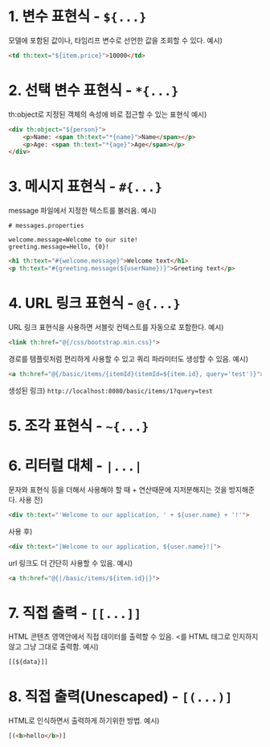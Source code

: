 # 1. 변수 표현식 - `${...}`

모델에 포함된 값이나, 타임리프 변수로 선언한 값을 조회할 수 있다.
예시)
```html
<td th:text="${item.price}">10000</td>
```

# 2. 선택 변수 표현식 - `*{...}`

th:object로 지정된 객체의 속성에 바로 접근할 수 있는 표현식
예시)
```html
<div th:object="${person}"> 
	<p>Name: <span th:text="*{name}">Name</span></p> 
	<p>Age: <span th:text="*{age}">Age</span></p> 
</div>
```

# 3. 메시지 표현식 - `#{...}`

message 파일에서 지정한 텍스트를 불러옴.
예시)
```properties
# messages.properties

welcome.message=Welcome to our site! 
greeting.message=Hello, {0}!
```
```html
<h1 th:text="#{welcome.message}">Welcome text</h1> 
<p th:text="#{greeting.message(${userName})}">Greeting text</p>
```

# 4. URL 링크 표현식 - `@{...}`

URL 링크 표현식을 사용하면 서블릿 컨텍스트를 자동으로 포함한다.
예시) 
```html
<link th:href="@{/css/bootstrap.min.css}">
```
경로를 템플릿처럼 편리하게 사용할 수 있고 쿼리 파라미터도 생성할 수 있음.
예시)
```html
<a th:href="@{/basic/items/{itemId}(itemId=${item.id}, query='test')}">
```
생성된 링크) `http://localhost:8080/basic/items/1?query=test`

# 5. 조각 표현식 - `~{...}`


# 6. 리터럴 대체 - `|...|`

문자와 표현식 등을 더해서 사용해야 할 때 + 연산때문에 지저분해지는 것을 방지해준다.
사용 전) 
```html
<div th:text="'Welcome to our application, ' + ${user.name} + '!'">
```
사용 후) 
```html
<div th:text="|Welcome to our application, ${user.name}!|">
```
url 링크도 더 간단히 사용할 수 있음.
예시)
```html
<a th:href="@{|/basic/items/${item.id}|}">
```

# 7. 직접 출력 - `[[...]]`

HTML 콘텐츠 영역안에서 직접 데이터를 출력할 수 있음.
<를 HTML 태그로 인지하지 않고 그냥 그대로 출력함.
예시)
```html
[[${data}]]
```

# 8. 직접 출력(Unescaped) - `[(...)]`

HTML로 인식하면서 출력하게 하기위한 방법.
예시)
```html
[(<b>hello</b>)]
```